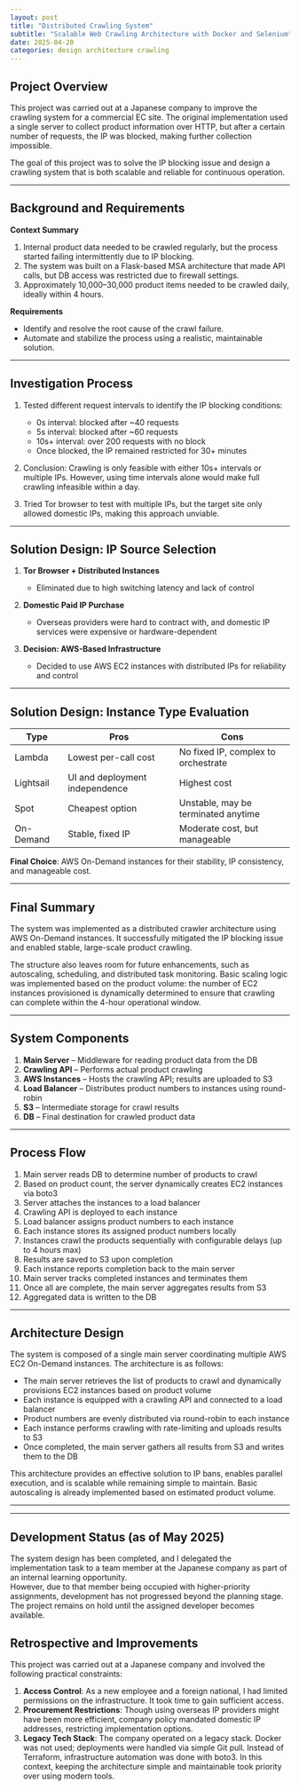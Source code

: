 ```yaml
---
layout: post
title: "Distributed Crawling System"
subtitle: "Scalable Web Crawling Architecture with Docker and Selenium"
date: 2025-04-20
categories: design architecture crawling
---
```


## Project Overview

This project was carried out at a Japanese company to improve the crawling system for a commercial EC site. The original implementation used a single server to collect product information over HTTP, but after a certain number of requests, the IP was blocked, making further collection impossible.

The goal of this project was to solve the IP blocking issue and design a crawling system that is both scalable and reliable for continuous operation.

---

## Background and Requirements

**Context Summary**

1. Internal product data needed to be crawled regularly, but the process started failing intermittently due to IP blocking.
2. The system was built on a Flask-based MSA architecture that made API calls, but DB access was restricted due to firewall settings.
3. Approximately 10,000–30,000 product items needed to be crawled daily, ideally within 4 hours.

**Requirements**

* Identify and resolve the root cause of the crawl failure.
* Automate and stabilize the process using a realistic, maintainable solution.

---

## Investigation Process

1. Tested different request intervals to identify the IP blocking conditions:

   * 0s interval: blocked after \~40 requests
   * 5s interval: blocked after \~60 requests
   * 10s+ interval: over 200 requests with no block
   * Once blocked, the IP remained restricted for 30+ minutes

2. Conclusion: Crawling is only feasible with either 10s+ intervals or multiple IPs. However, using time intervals alone would make full crawling infeasible within a day.

3. Tried Tor browser to test with multiple IPs, but the target site only allowed domestic IPs, making this approach unviable.

---

## Solution Design: IP Source Selection

1. **Tor Browser + Distributed Instances**

   * Eliminated due to high switching latency and lack of control

2. **Domestic Paid IP Purchase**

   * Overseas providers were hard to contract with, and domestic IP services were expensive or hardware-dependent

3. **Decision: AWS-Based Infrastructure**

   * Decided to use AWS EC2 instances with distributed IPs for reliability and control

---

## Solution Design: Instance Type Evaluation

| Type      | Pros                           | Cons                                |
| --------- | ------------------------------ | ----------------------------------- |
| Lambda    | Lowest per-call cost           | No fixed IP, complex to orchestrate |
| Lightsail | UI and deployment independence | Highest cost                        |
| Spot      | Cheapest option                | Unstable, may be terminated anytime |
| On-Demand | Stable, fixed IP               | Moderate cost, but manageable       |

**Final Choice**: AWS On-Demand instances for their stability, IP consistency, and manageable cost.

---

## Final Summary

The system was implemented as a distributed crawler architecture using AWS On-Demand instances. It successfully mitigated the IP blocking issue and enabled stable, large-scale product crawling.

The structure also leaves room for future enhancements, such as autoscaling, scheduling, and distributed task monitoring. Basic scaling logic was implemented based on the product volume: the number of EC2 instances provisioned is dynamically determined to ensure that crawling can complete within the 4-hour operational window.

---

## System Components

1. **Main Server** – Middleware for reading product data from the DB
2. **Crawling API** – Performs actual product crawling
3. **AWS Instances** – Hosts the crawling API; results are uploaded to S3
4. **Load Balancer** – Distributes product numbers to instances using round-robin
5. **S3** – Intermediate storage for crawl results
6. **DB** – Final destination for crawled product data

---

## Process Flow

1. Main server reads DB to determine number of products to crawl
2. Based on product count, the server dynamically creates EC2 instances via boto3
3. Server attaches the instances to a load balancer
4. Crawling API is deployed to each instance
5. Load balancer assigns product numbers to each instance
6. Each instance stores its assigned product numbers locally
7. Instances crawl the products sequentially with configurable delays (up to 4 hours max)
8. Results are saved to S3 upon completion
9. Each instance reports completion back to the main server
10. Main server tracks completed instances and terminates them
11. Once all are complete, the main server aggregates results from S3
12. Aggregated data is written to the DB

---

## Architecture Design

The system is composed of a single main server coordinating multiple AWS EC2 On-Demand instances. The architecture is as follows:

* The main server retrieves the list of products to crawl and dynamically provisions EC2 instances based on product volume
* Each instance is equipped with a crawling API and connected to a load balancer
* Product numbers are evenly distributed via round-robin to each instance
* Each instance performs crawling with rate-limiting and uploads results to S3
* Once completed, the main server gathers all results from S3 and writes them to the DB

This architecture provides an effective solution to IP bans, enables parallel execution, and is scalable while remaining simple to maintain. Basic autoscaling is already implemented based on estimated product volume.

---
---

## Development Status (as of May 2025)

The system design has been completed, and I delegated the implementation task to a team member at the Japanese company as part of an internal learning opportunity.  
However, due to that member being occupied with higher-priority assignments, development has not progressed beyond the planning stage.  
The project remains on hold until the assigned developer becomes available.

## Retrospective and Improvements

This project was carried out at a Japanese company and involved the following practical constraints:

1. **Access Control**: As a new employee and a foreign national, I had limited permissions on the infrastructure. It took time to gain sufficient access.
2. **Procurement Restrictions**: Though using overseas IP providers might have been more efficient, company policy mandated domestic IP addresses, restricting implementation options.
3. **Legacy Tech Stack**: The company operated on a legacy stack. Docker was not used; deployments were handled via simple Git pull. Instead of Terraform, infrastructure automation was done with boto3. In this context, keeping the architecture simple and maintainable took priority over using modern tools.



